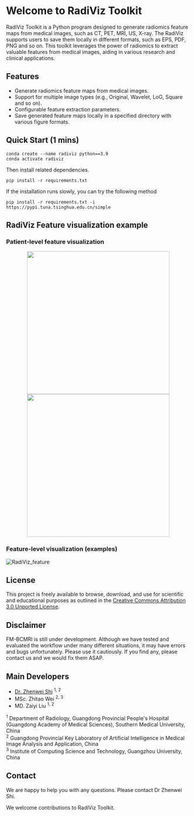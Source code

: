 # Welcome to RadiViz Toolkit

RadiViz Toolkit is a Python program designed to generate radiomics feature maps from medical images, such as CT, PET, MRI, US, X-ray. The RadiViz supports users to save them locally in different formats, such as EPS, PDF, PNG and so on. This toolkit leverages the power of radiomics to extract valuable features from medical images, aiding in various research and clinical applications.

<!-- ## Table of Contents

- [Features](#Features)
- [Installation](#installation)
- [Usage](#usage)
- [Configuration](#configuration)
- [Examples](#examples)
- [Contributing](#contributing)
- [License](#license) -->

## Features

- Generate radiomics feature maps from medical images.
- Support for multiple image types (e.g., Original, Wavelet, LoG, Square and so on).
- Configurable feature extraction parameters.
- Save generated feature maps locally in a specified directory with various figure formats.

## Quick Start (1 mins)

```
conda create --name radiviz python==3.9
conda activate radiviz
```
Then install related dependencies.

```
pip install -r requirements.txt
```
If the installation runs slowly, you can try the following method

```
pip install -r requirements.txt -i https://pypi.tuna.tsinghua.edu.cn/simple
```

## RadiViz Feature visualization example

### Patient-level feature visualization

<p align="center">
  <img src="https://github.com/zhenweishi/FM-LCT/assets/17007301/610b8ab1-3495-47f5-87c9-e9e741716bce" width="390" height="390">
  <img src="https://github.com/zhenweishi/FM-LCT/assets/17007301/9cdf2dfd-4dfc-452a-884e-b9143c3e0fcd" width="390" height="390">
</p>

### Feature-level visualization (examples)


![RadiViz_feature](https://github.com/zhenweishi/FM-LCT/assets/17007301/9648b31a-7618-4d81-a567-a5ca5e5fd0e3)


## License

This project is freely available to browse, download, and use for scientific and educational purposes as outlined in the [Creative Commons Attribution 3.0 Unported License](https://creativecommons.org/licenses/by/3.0/).

## Disclaimer

FM-BCMRI is still under development. Although we have tested and evaluated the workflow under many different situations, it may have errors and bugs unfortunately. Please use it cautiously. If you find any, please contact us and we would fix them ASAP.

## Main Developers
 - [Dr. Zhenwei Shi](https://github.com/zhenweishi) <sup/>1, 2
 - MSc. Zhitao Wei <sup/>2, 3
 - MD. Zaiyi Liu <sup/>1, 2
 

<sup>1</sup> Department of Radiology, Guangdong Provincial People's Hospital (Guangdong Academy of Medical Sciences), Southern Medical University, China <br/>
<sup>2</sup> Guangdong Provincial Key Laboratory of Artificial Intelligence in Medical Image Analysis and Application, China <br/>
<sup>3</sup> Institute of Computing Science and Technology, Guangzhou University, China <br/>

## Contact
We are happy to help you with any questions. Please contact Dr Zhenwei Shi.

We welcome contributions to RadiViz Toolkit. 
